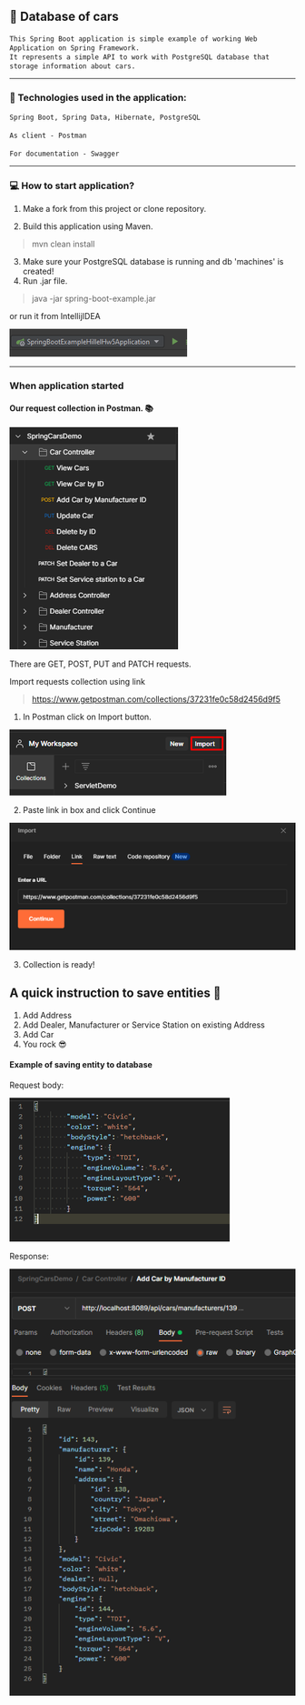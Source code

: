 ## :car: Database of cars 

    This Spring Boot application is simple example of working Web Application on Spring Framework.
    It represents a simple API to work with PostgreSQL database that storage information about cars.

---

### :robot: Technologies used in the application: 

    Spring Boot, Spring Data, Hibernate, PostgreSQL

    As client - Postman
    
    For documentation - Swagger

---
### 	:computer: How to start application?

1. Make a fork from this project or clone repository.

2. Build this application using Maven. 

    
>mvn clean install


3. Make sure your PostgreSQL database is running and db 'machines' is created!
4. Run .jar file.

    
>java -jar spring-boot-example.jar


or run it from IntellijIDEA

![Run from IntellijIDEA](screenshots/run.png "Run from IntellijIDEA")

----

### When application started

#### Our request collection in Postman. :books:
![Request collection in Postman](screenshots/1.png "Request collection in Postman")

There are GET, POST, PUT and PATCH requests.

Import requests collection using link
>https://www.getpostman.com/collections/37231fe0c58d2456d9f5

1. In Postman click on Import button.

![save entity to database](screenshots/import1.png "save entity to database")

2. Paste link in box and click Continue

![save entity to database](screenshots/import2.png "save entity to database")

3. Collection is ready!

## A quick instruction to save entities :floppy_disk:
1. Add Address
2. Add Dealer, Manufacturer or Service Station on existing Address
3. Add Car
4. You rock :sunglasses:

#### Example of saving entity to database
Request body:

![save entity to database](screenshots/body.png "save entity to database")

Response: 

![save entity to database](screenshots/save.png "save entity to database")

